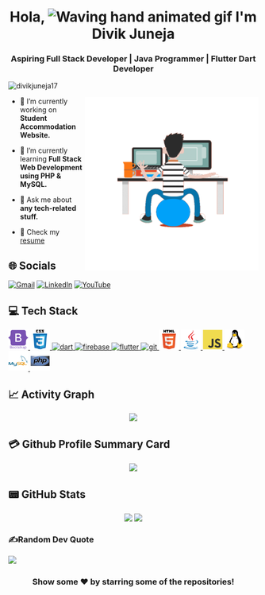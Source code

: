 <h1 align="center"> Hola, <img src="https://raw.githubusercontent.com/nixin72/nixin72/master/wave.gif" 
         alt="Waving hand animated gif"
         height="45"
         width="45" /> I'm Divik Juneja</h1>
<h3 align="center">Aspiring Full Stack Developer | Java Programmer | Flutter Dart Developer</h3>

<p align="left"> <img src="https://komarev.com/ghpvc/?username=divikjuneja17&label=Profile%20views&color=0e75b6&style=flat" alt="divikjuneja17" /> </p>
<p><img align="right" src="https://github.com/Ayush23Dash/Ayush23Dash/blob/master/assets/progGif.gif" width="350px alt="programmergif"></p>

- 🔭 I’m currently working on **Student Accommodation Website.**

- 🌱 I’m currently learning **Full Stack Web Development using PHP & MySQL.**

- 💬 Ask me about **any tech-related stuff.**

- 📄 Check my <a href="https://drive.google.com/file/d/1qXFu62F3UYPCIdBqfXKT-4trKf7jKnQF/view?usp=sharing" target="blank">resume</a> 

## 🌐 Socials
[![Gmail](https://img.shields.io/badge/Gmail-D14836?style=for-the-badge&logo=gmail&logoColor=white)](mailto://junejadivik17@gmail.com) [![LinkedIn](https://img.shields.io/badge/LinkedIn-0077B5?style=for-the-badge&logo=linkedin&logoColor=white)](https://linkedin.com/in/divikjuneja17) [![YouTube](https://img.shields.io/badge/YouTube-FF0000?style=for-the-badge&logo=youtube&logoColor=white)](https://youtube.com/c/DivikJuneja)

## 💻 Tech Stack
<p align="left"> <a href="https://getbootstrap.com" target="_blank" rel="noreferrer"> <img src="https://raw.githubusercontent.com/devicons/devicon/master/icons/bootstrap/bootstrap-plain-wordmark.svg" alt="bootstrap" width="40" height="40"/> </a> <a href="https://www.w3schools.com/css/" target="_blank" rel="noreferrer"> <img src="https://raw.githubusercontent.com/devicons/devicon/master/icons/css3/css3-original-wordmark.svg" alt="css3" width="40" height="40"/> </a> <a href="https://dart.dev" target="_blank" rel="noreferrer"> <img src="https://www.vectorlogo.zone/logos/dartlang/dartlang-icon.svg" alt="dart" width="40" height="40"/> </a> <a href="https://firebase.google.com/" target="_blank" rel="noreferrer"> <img src="https://www.vectorlogo.zone/logos/firebase/firebase-icon.svg" alt="firebase" width="40" height="40"/> </a> <a href="https://flutter.dev" target="_blank" rel="noreferrer"> <img src="https://www.vectorlogo.zone/logos/flutterio/flutterio-icon.svg" alt="flutter" width="40" height="40"/> </a> <a href="https://git-scm.com/" target="_blank" rel="noreferrer"> <img src="https://www.vectorlogo.zone/logos/git-scm/git-scm-icon.svg" alt="git" width="40" height="40"/> </a> <a href="https://www.w3.org/html/" target="_blank" rel="noreferrer"> <img src="https://raw.githubusercontent.com/devicons/devicon/master/icons/html5/html5-original-wordmark.svg" alt="html5" width="40" height="40"/> </a> <a href="https://www.java.com" target="_blank" rel="noreferrer"> <img src="https://raw.githubusercontent.com/devicons/devicon/master/icons/java/java-original.svg" alt="java" width="40" height="40"/> </a> <a href="https://developer.mozilla.org/en-US/docs/Web/JavaScript" target="_blank" rel="noreferrer"> <img src="https://raw.githubusercontent.com/devicons/devicon/master/icons/javascript/javascript-original.svg" alt="javascript" width="40" height="40"/> </a> <a href="https://www.linux.org/" target="_blank" rel="noreferrer"> <img src="https://raw.githubusercontent.com/devicons/devicon/master/icons/linux/linux-original.svg" alt="linux" width="40" height="40"/> </a> <a href="https://www.mysql.com/" target="_blank" rel="noreferrer"> <img src="https://raw.githubusercontent.com/devicons/devicon/master/icons/mysql/mysql-original-wordmark.svg" alt="mysql" width="40" height="40"/> </a> <a href="https://www.php.net" target="_blank" rel="noreferrer"> <img src="https://raw.githubusercontent.com/devicons/devicon/master/icons/php/php-original.svg" alt="php" width="40" height="40"/> </a> </p>

## 📈 Activity Graph
<p align="center">
	<img src="https://activity-graph.herokuapp.com/graph?username=divikjuneja17&theme=minimal"/>
</p>

## 💳 Github Profile Summary Card
<p align="center">
  <img src="https://github-profile-summary-cards.vercel.app/api/cards/profile-details?username=divikjuneja17&theme=vue"/>
</p>

## 📟 GitHub Stats
<p align="center">
	<img width="48%" src="https://github-readme-stats.vercel.app/api?username=divikjuneja17&show_icons=true&theme=vue" />
	<img width="48%" src="https://github-readme-streak-stats.herokuapp.com/?user=divikjuneja17&theme=vue" />
</p>

### ✍️Random Dev Quote
![](https://quotes-github-readme.vercel.app/api?type=horizontal&theme=vue)
  
  <div align="center">

### Show some ❤️ by starring some of the repositories!

</div>
